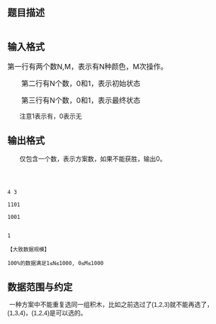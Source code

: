 ## 题目描述

<p><img alt="" src="https://s2.loli.net/2023/08/15/9jWNKMnRPBpsyHV.png"></p> 
<p></p>

## 输入格式

<div>
 <span style="font-size: 12pt">第一行有两个数</span><span style="font-size: 12pt">N,M</span><span style="font-size: 12pt">，表示有</span><span style="font-size: 12pt">N</span><span style="font-size: 12pt">种颜色，</span><span style="font-size: 12pt">M</span><span style="font-size: 12pt">次操作。</span>
</div> 
<div>
 <span style="font-size: 12pt">       </span><span style="font-size: 12pt">第二行有</span><span style="font-size: 12pt">N</span><span style="font-size: 12pt">个数，</span><span style="font-size: 12pt">0</span><span style="font-size: 12pt">和</span><span style="font-size: 12pt">1</span><span style="font-size: 12pt">，表示初始状态</span>
</div> 
<div>
 <span style="font-size: 12pt">       </span><span style="font-size: 12pt">第三行有</span><span style="font-size: 12pt">N</span><span style="font-size: 12pt">个数，</span><span style="font-size: 12pt">0</span><span style="font-size: 12pt">和</span><span style="font-size: 12pt">1</span><span style="font-size: 12pt">，表示最终状态</span>
</div> 
<div>
 <span>       </span>注意1表示有，0表示无
</div>

## 输出格式

<div>
 <span>       </span>仅包含一个数，表示方案数，如果不能获胜，输出0。
</div> 
<div>
  
</div>

```input1
4 3
1101
1001
```
```output1
1
【大致数据规模】
100%的数据满足1≤N≤1000, 0≤M≤1000
```
## 数据范围与约定

<p> <span style="font-family: Arial; font-size: 14px; line-height: 19.16666603088379px;">一种方案中不能重复选同一组积木，比如之前选过了(1,2,3)就不能再选了，(1,3,4)，(1,2,4)是可以选的。</span></p>

